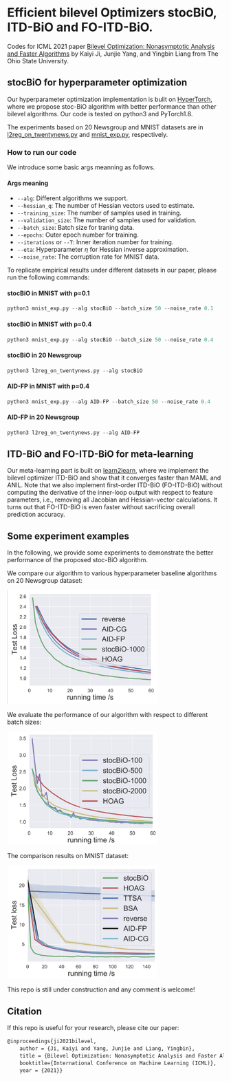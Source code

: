 # Efficient bilevel Optimizers stocBiO, ITD-BiO and FO-ITD-BiO.
Codes for ICML 2021 paper [Bilevel Optimization: Nonasymptotic Analysis and Faster Algorithms](https://arxiv.org/pdf/2010.07962.pdf) by Kaiyi Ji, Junjie Yang, and Yingbin Liang from The Ohio State University.

## stocBiO for hyperparameter optimization
Our hyperparameter optimization implementation is bulit on [HyperTorch](https://github.com/prolearner/hypertorch), where we propose stoc-BiO algorithm with better performance than other bilevel algorithms. Our code is tested on python3 and PyTorch1.8. 

The experiments based on 20 Newsgroup and MNIST datasets are in [l2reg_on_twentynews.py](https://github.com/JunjieYang97/stocBiO/blob/master/Hyperparameter-optimization/experimental/l2reg_on_twentynews.py) and [mnist_exp.py](https://github.com/JunjieYang97/stocBiO/blob/master/Hyperparameter-optimization/experimental/mnist_exp.py), respectively.

### How to run our code

We introduce some basic args meanning as follows.

#### Args meaning

+ `--alg`: Different algorithms we support.
+ `--hessian_q`: The number of Hessian vectors used to estimate.
+ `--training_size`: The number of samples used in training.
+ `--validation_size`: The number of samples used for validation.
+ `--batch_size`: Batch size for traning data.
+ `--epochs`: Outer epoch number for training.
+ `--iterations` or `--T`: Inner iteration number for training.
+ `--eta`: Hyperparameter $\eta$ for Hessian inverse approximation.
+ `--noise_rate`: The corruption rate for MNIST data.

To replicate empirical results under different datasets in our paper, please run the following commands:

#### stocBiO in MNIST with p=0.1

```python
python3 mnist_exp.py --alg stocBiO --batch_size 50 --noise_rate 0.1
```

#### stocBiO in MNIST with p=0.4

```python
python3 mnist_exp.py --alg stocBiO --batch_size 50 --noise_rate 0.4
```

#### stocBiO in 20 Newsgroup

```python
python3 l2reg_on_twentynews.py --alg stocBiO
```

#### AID-FP in MNIST with p=0.4

```python
python3 mnist_exp.py --alg AID-FP --batch_size 50 --noise_rate 0.4
```

#### AID-FP in 20 Newsgroup

```python
python3 l2reg_on_twentynews.py --alg AID-FP
```



## ITD-BiO and FO-ITD-BiO for meta-learning
Our meta-learning part is built on [learn2learn](https://github.com/learnables/learn2learn), where we implement the bilevel optimizer ITD-BiO and show that it converges faster than MAML and ANIL. Note that we also implement first-order ITD-BiO (FO-ITD-BiO) without computing the derivative of the inner-loop output with respect to feature parameters, i.e., removing all Jacobian and Hessian-vector calculations. It turns out that FO-ITD-BiO is even faster without sacrificing overall prediction accuracy.  

## Some experiment examples

In the following, we provide some experiments to demonstrate the better performance of the proposed stoc-BiO algorithm. 

We compare our algorithm to various hyperparameter baseline algorithms on 20 Newsgroup dataset:

<img src="Hyperparameter-optimization/results/test_loss_alg.png" width="350">

We evaluate the performance of our algorithm with respect to different batch sizes:

<img src="Hyperparameter-optimization/results/test_loss_batch.png" width="350">

The comparison results on MNIST dataset:

<img src="Hyperparameter-optimization/results/test_loss_mnist.png" width="350">

This repo is still under construction and any comment is welcome! 

## Citation

If this repo is useful for your research, please cite our paper:

```tex
@inproceedings{ji2021bilevel,
	author = {Ji, Kaiyi and Yang, Junjie and Liang, Yingbin},
	title = {Bilevel Optimization: Nonasymptotic Analysis and Faster Algorithms},
	booktitle={International Conference on Machine Learning (ICML)},
	year = {2021}}
```

